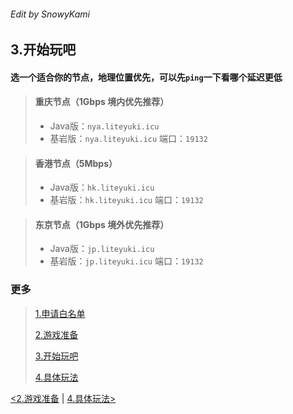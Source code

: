 ###### Edit by SnowyKami

## 3.开始玩吧

#### 选一个适合你的节点，地理位置优先，可以先```ping```一下看哪个延迟更低

> #### 重庆节点（1Gbps 境内优先推荐）
> - Java版：```nya.liteyuki.icu```
> - 基岩版：```nya.liteyuki.icu``` 端口：```19132```

> #### 香港节点（5Mbps）
> - Java版：```hk.liteyuki.icu```
> - 基岩版：```hk.liteyuki.icu``` 端口：```19132```

> #### 东京节点（1Gbps 境外优先推荐）
> - Java版：```jp.liteyuki.icu```
> - 基岩版：```jp.liteyuki.icu``` 端口：```19132```


### 更多
> [1.申请白名单](1.md)
> 
> [2.游戏准备](2.md)
> 
> [3.开始玩吧](3.md)
> 
> [4.具体玩法](4.md)

[<2.游戏准备](2.md) | [4.具体玩法>](4.md)